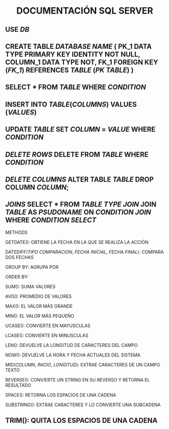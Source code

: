 <h1 align="center">DOCUMENTACIÓN SQL SERVER</h1>

<p align="justify">

USE *DB*
---------------------------------------------------------------------------
CREATE TABLE *DATABASE NAME* (
	PK_1 DATA TYPE PRIMARY KEY IDENTITY NOT NULL,
	COLUMN_1 DATA TYPE NOT,
	FK_1
	FOREIGN KEY (*FK_1*) REFERENCES *TABLE* (*PK TABLE*) 
)
---------------------------------------------------------------------------
SELECT *
FROM *TABLE*
WHERE *CONDITION* 
---------------------------------------------------------------------------
INSERT INTO *TABLE*(*COLUMNS*) VALUES (*VALUES*)
---------------------------------------------------------------------------
UPDATE *TABLE* SET *COLUMN* = *VALUE* WHERE *CONDITION* 
---------------------------------------------------------------------------
*DELETE ROWS*
DELETE FROM *TABLE* WHERE *CONDITION*
---------------------------------------------------------------------------
*DELETE COLUMNS*
ALTER TABLE *TABLE* DROP COLUMN *COLUMN*;
---------------------------------------------------------------------------
*JOINS*
SELECT *
FROM *TABLE*
*TYPE JOIN* JOIN *TABLE* AS *PSUDONAME* ON *CONDITION JOIN*
WHERE *CONDITION SELECT*
---------------------------------------------------------------------------
*METHODS*

GETDATE(): OBTIENE LA FECHA EN LA QUE SE REALIZA LA ACCIÓN

DATEDIFF(*TIPO COMPARACION*, *FECHA INICIAL*, *FECHA FINAL*): COMPARA DOS FECHAS

GROUP BY: AGRUPA POR

ORDER BY:

SUM(): SUMA VALORES

AVG(): PROMEDIO DE VALORES

MAX(): EL VALOR MÁS GRANDE

MIN(): EL VALOR MÁS PEQUEÑO

UCASE(): CONVIERTE EN MAYUSCULAS

LCASE(): CONVIERTE EN MINUSCULAS

LEN(): DEVUELVE LA LONGITUD DE CARACTERES DEL CAMPO

NOW(): DEVUELVE LA HORA Y FECHA ACTUALES DEL SISTEMA

MID(*COLUMN*, *INICIO*, *LONGITUD*): EXTRAE CARACTERES DE UN CAMPO TEXTO

REVERSE(): CONVIERTE UN STRING EN SU REVERSO Y RETORNA EL RESULTADO

SPACE(): RETORNA LOS ESPACIOS DE UNA CADENA

SUBSTRING(): EXTRAE CARACTERES Y LO CONVIERTE UNA SUBCADENA

TRIM(): QUITA LOS ESPACIOS DE UNA CADENA
---------------------------------------------------------------------------
</p>
